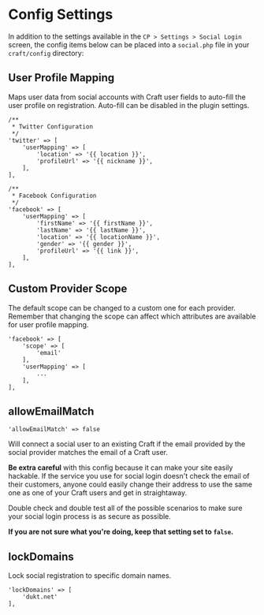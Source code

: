# Config Settings

In addition to the settings available in the `CP > Settings > Social Login` screen, 
the config items below can be placed into a `social.php` file in your `craft/config` directory:


## User Profile Mapping

Maps user data from social accounts with Craft user fields to auto-fill the user profile on registration.
Auto-fill can be disabled in the plugin settings.

    /**
     * Twitter Configuration
     */
    'twitter' => [
        'userMapping' => [
            'location' => '{{ location }}',
            'profileUrl' => '{{ nickname }}',
        ],
    ],
	
    /**
     * Facebook Configuration
     */
    'facebook' => [
        'userMapping' => [
            'firstName' => '{{ firstName }}',
            'lastName' => '{{ lastName }}',
            'location' => '{{ locationName }}',
            'gender' => '{{ gender }}',
            'profileUrl' => '{{ link }}',
        ],
    ],

## Custom Provider Scope

The default scope can be changed to a custom one for each provider.
Remember that changing the scope can affect which attributes are available for user profile mapping.

	'facebook' => [
		'scope' => [
			'email'
		],
		'userMapping' => [
			...
		],
	],

## allowEmailMatch

    'allowEmailMatch' => false

Will connect a social user to an existing Craft if the email provided by the social provider matches the email of a Craft user.

**Be extra careful** with this config because it can make your site easily hackable.
If the service you use for social login doesn't check the email of their customers, anyone could easily change their address to use the same one as one of your Craft users and get in straightaway.

Double check and double test all of the possible scenarios to make sure your social login process is as secure as possible.

**If you are not sure what you're doing, keep that setting set to `false`.**

## lockDomains

Lock social registration to specific domain names.

    'lockDomains' => [
        'dukt.net'
    ],